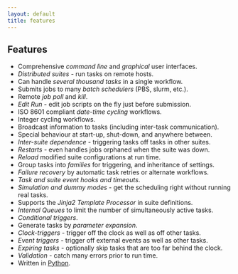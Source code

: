 ```yaml
---
layout: default
title: features
---
```


## Features

* Comprehensive *command line* and *graphical* user interfaces.
* *Distributed suites* - run tasks on remote hosts.
* Can handle *several thousand tasks* in a single workflow.
* Submits jobs to many *batch schedulers* (PBS, slurm, etc.).
* Remote *job poll* and *kill*. 
* *Edit Run* - edit job scripts on the fly just before submission.
* ISO 8601 compliant *date-time cycling* workflows.
* Integer cycling workflows.
* Broadcast information to tasks (including inter-task communication).
* Special behaviour at start-up, shut-down, and anywhere between.
* *Inter-suite dependence* - triggering tasks off tasks in other suites.
* *Restarts* - even handles jobs orphaned when the suite was down.
* *Reload* modified suite configurations at run time.
* Group tasks into *families* for triggering, and inheritance of settings.
* *Failure recovery* by automatic task retries or alternate workflows.
* *Task and suite event hooks and timeouts*.
* *Simulation and dummy modes* - get the scheduling right without running real tasks.
* Supports the *Jinja2 Template Processor* in suite definitions.
* *Internal Queues* to limit the number of simultaneously active tasks.
* *Conditional triggers*.
* Generate tasks by *parameter expansion*.
* *Clock-triggers* - trigger off the clock as well as off other tasks.
* *Event triggers* - trigger off external events as well as other tasks.
* *Expiring tasks* - optionally skip tasks that are too far behind the clock.
* *Validation* - catch many errors prior to run time.
* Written in [Python](https://www.python.org).
